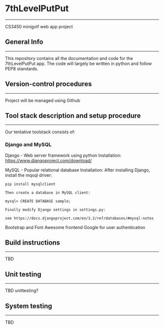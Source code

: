 # 7thLevelPutPut
***
CS3450 minigolf web app project

## General Info
***
This repository contains all the documentation and code for the 7thLevelPutPut app. The code will largely be written in python and follow PEP8 standards.

## Version-control procedures
***
Project will be managed using Github

## Tool stack description and setup procedure
***
Our tentative toolstack consists of:
### Django and MySQL
Django - Web server framework using python
Installation:
	https://www.djangoproject.com/download/

MySQL - Popular relational database
Installation:
	After installing Django, install the mqsql driver:

	pip install mysqlclient
	
	Then create a database in MySQL client:
	
	mysql> CREATE DATABASE sample;

	Finally modify Django settings in settings.py:
	
	see https://docs.djangoproject.com/en/3.2/ref/databases/#mysql-notes
Bootstrap and Font Awesome frontend
Google for user authentication

## Build instructions
***
TBD
   
## Unit testing
***
TBD unittesting?
   
## System testing
***
TBD

